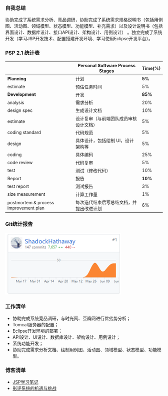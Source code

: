 ### 自我总结

协助完成了系统需求分析、竞品调研，协助完成了系统需求规格说明书（包括用例图、活动图、领域模型、状态模型、功能模型、补充需求）以及设计说明书（包括界面设计、数据库设计、接口API设计、架构设计、用例设计）
。独立完成了系统开发（学习JSP开发技术、配置搭建开发环境、学习使用Eclipse开发平台）。

### PSP 2.1 统计表

|  | Personal Software Process Stages | Time(%) |
| ------------ | ------------------------------------------------------ | ------- |
| **Planning** | 计划  | **5%**  |
| estimate | 预估任务时间 | 5%      |
| **Development** | 开发   | **85%** |
| analysis | 需求分析 | 20%     |
| design spec | 生成设计文档  | 10%     |
| estimate | 设计复审（与前端团队成员审核设计文档） | 5%      |
| coding standard | 代码规范     | 5%     |
| design | 具体设计，包括绘制 UI，设计架构等  | 5%      |
| coding | 具体编码  | 25%     |
| code review | 代码复审   | 5%     |
| test | 测试（修改代码）  | 10%     |
| Report | 报告  | **10%**     |
| test report | 测试报告 | 3%     |
| size measurement | 计算工作量  | 1%     |
| postmortem & process improvement plan | 每次迭代结束后写总结文档，并提出改进计划 | 6%     |

### Git统计报告

![Git统计报告](../image/GIT.png)

### 工作清单

- 协助完成系统竞品调研，与时光网、豆瓣网进行优劣势分析；
- Tomcat服务器的配置；
- Eclipse开发环境的部署；
- API设计、UI设计、数据库设计、架构设计、用例设计；
- 系统功能开发；
- 协助完成需求分析文档、绘制用例图、活动图、领域模型、状态模型、功能模型。

### 博客清单

- [JSP学习笔记](https://blog.csdn.net/QingJiuYou/article/details/93414838)
- [影评系统的机遇与挑战](https://blog.csdn.net/QingJiuYou/article/details/93423779)
